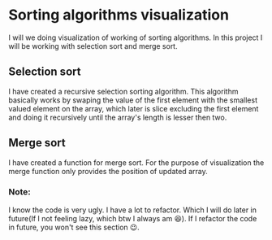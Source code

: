 # Sorting algorithms visualization

I will we doing visualization of working of sorting algorithms. In this project I will be working with selection sort and merge sort.

## Selection sort

I have created a recursive selection sorting algorithm. This algorithm basically works by swaping the value of the first element with the smallest valued element on the array, which later is slice excluding the first element and doing it recursively until the array's length is lesser then two.

## Merge sort

I have created a function for merge sort. For the purpose of visualization the merge function only provides the position of updated array.

### Note:

I know the code is very ugly. I have a lot to refactor. Which I will do later in future(If I not feeling lazy, which btw I always am :laughing:). If I refactor the code in future, you won't see this section :wink:.
